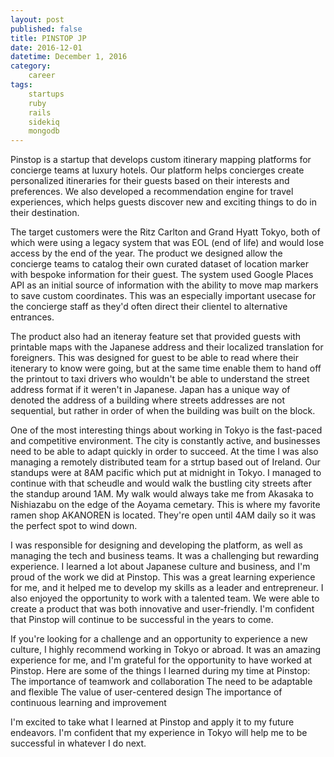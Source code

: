 ```yaml
---
layout: post
published: false
title: PINSTOP JP
date: 2016-12-01
datetime: December 1, 2016
category:
    career
tags:
    startups
    ruby
    rails
    sidekiq
    mongodb
---
```


Pinstop is a startup that develops custom itinerary mapping platforms for concierge teams at luxury hotels. Our platform helps concierges create personalized itineraries for their guests based on their interests and preferences. We also developed a recommendation engine for travel experiences, which helps guests discover new and exciting things to do in their destination.

The target customers were the Ritz Carlton and Grand Hyatt Tokyo, both of which were using a legacy system that was EOL (end of life) and would lose access by the end of the year. The product we designed allow the concierge teams to catalog their own curated dataset of location marker with bespoke information for their guest. The system used Google Places API as an initial source of information with the ability to move map markers to save custom coordinates. This was an especially important usecase for the concierge staff as they'd often direct their clientel to alternative entrances. 

The product also had an iteneray feature set that provided guests with printable maps with the Japanese address and their localized translation for foreigners. This was designed for guest to be able to read where their itenerary to know were going, but at the same time enable them to hand off the printout to taxi drivers who wouldn't be able to understand the street address format if it weren't in Japanese. Japan has a unique way of denoted the address of a building where streets addresses are not sequential, but rather in order of when the building was built on the block.

One of the most interesting things about working in Tokyo is the fast-paced and competitive environment. The city is constantly active, and businesses need to be able to adapt quickly in order to succeed. At the time I was also managing a remotely distributed team for a strtup based out of Ireland. Our standups were at 8AM pacific which put at midnight in Tokyo. I managed to continue with that scheudle and would walk the bustling city streets after the standup around 1AM. My walk would always take me from Akasaka to Nishiazabu on the edge of the Aoyama cemetary. This is where my favorite ramen shop AKANOREN is located. They're open until 4AM daily so it was the perfect spot to wind down.

I was responsible for designing and developing the platform, as well as managing the tech and business teams. It was a challenging but rewarding experience. I learned a lot about Japanese culture and business, and I'm proud of the work we did at Pinstop. This was a great learning experience for me, and it helped me to develop my skills as a leader and entrepreneur. I also enjoyed the opportunity to work with a talented team. We were able to create a product that was both innovative and user-friendly. I'm confident that Pinstop will continue to be successful in the years to come.

If you're looking for a challenge and an opportunity to experience a new culture, I highly recommend working in Tokyo or abroad. It was an amazing experience for me, and I'm grateful for the opportunity to have worked at Pinstop.
Here are some of the things I learned during my time at Pinstop:
The importance of teamwork and collaboration
The need to be adaptable and flexible
The value of user-centered design
The importance of continuous learning and improvement

I'm excited to take what I learned at Pinstop and apply it to my future endeavors. I'm confident that my experience in Tokyo will help me to be successful in whatever I do next.

